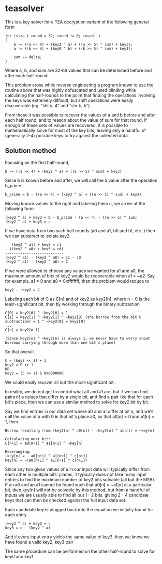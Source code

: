 # teasolver
This is a key solver for a TEA decryption variant of the following general form

```
for (size_t round = 32; round != 0; round--)
{
    b -= ((a << 4) + (key2 ^ a) + ((a >> 5) ^ sum) + key3);
    a -= ((b << 4) + (key0 ^ b) + ((b >> 5) ^ sum) + key1);

    sum -= delta;
}
```

Where a, b, and sum are 32-bit values that can be determined before and after each half-round.

This problem arose while reverse engineering a program known to use the routine above that was highly obfuscated and used blinding while calculating the half-rounds to the point that finding the operations involving the keys was extremely difficult, but shift operations were easily discoverable (eg. "shl b, 4" and "shr b, 5")

From these it was possible to recover the values of a and b before and after each half round, and to reason about the value of sum for that round.  If enough of these sets of values are recovered, it is possible to mathematically solve for most of the key bits, leaving only a handful of (generally 2-4) possible keys to try against the collected data.

## Solution method

Focusing on the first half-round,

```
b -= ((a << 4) + (key2 ^ a) + ((a >> 5) ^ sum) + key3)
```

Since b is known before and after, we will call the b value after the operation b_prime

```
b_prime = b - ((a << 4) + (key2 ^ a) + ((a >> 5) ^ sum) + key3)
```

Moving known values to the right and labeling them c, we arrive at the following form

```
(key2 ^ a) + key3 = b - b_prime - (a << 4) - ((a >> 5) ^ sum)
(key2 ^ a) + key3 = c
```

If we have data from two such half rounds (a0 and a1, b0 and b1, etc..) then we can substract to isolate key2

```
   (key2 ^ a1) + key3 = c1
- ((key2 ^ a0) + key3 = c0)
---------------------------
(key2 ^ a1) - (key2 ^ a0) = c1 - c0
(key2 ^ a1) - (key2 ^ a0) = C
```

If we were allowed to choose any values we wanted for a1 and a0, the maximum amount of bits of key2 would be recoverable when a1 = ~a2.
Say, for example, a1 = 0 and a0 = 0xffffffff, then the problem would reduce to

```
key2 - ~key2 = C
```

Labeling each bit of C as C[n] and of key2 as key2[n], where n = 0 is the least-significant bit, then by working through the binary subtraction

```
C[0] = key2[0] ^ ~key2[0] = 1
C[1] = key2[1] ^ ~key2[1] ^ ~key2[0] (the borrow from the bit 0 subtraction) = 1 ^ ~key2[0] = key2[0]
...
C[n] = key2[n-1]

(Since key2[n] ^ ~key2[n] is always 1, we never have to worry about borrows carrying through more than one bit's place)
```

So that overall,

```
C = (key2 << 1) + 1
key2 = C >> 1 
OR
key2 = (C >> 1) & 0x8000000
```
We could easily recover all but the most-significant bit.

In reality, we do not get to control what a0 and a1 are, but if we can find pairs of a values that differ by a single bit, and find a pair like that for each bit's place, then we can use a similar method to solve for key2 bit by bit.

Say we find entries in our data set where a0 and a1 differ at bit n, and we'll call the value of a with 0 in that bit's place a0, so that a0[n] = 0 and a1[n] = 1, then

```
Borrow resulting from (key2[n] ^ a0[n]) - (key2[n] ^ a1[n]) = ~key[n]

Calculating next bit:
C[n+1] = a0[n+1] ^ a1[n+1] ^ ~key[n]

Rearranging:
~key[n] =   a0[n+1] ^ a1[n+1] ^ c[n+1]
key[n] = ~(a0[n+1] ^ a1[n+1] ^ c[n+1])
```

Since any two given values of a in our input data will typically differ from each other in multiple bits' places, it typically does not take many input entries to find the maximum number of key2 bits solvable (all but the MSB).  If an a0 and an a1 cannot be found such that a0[n] = ~a1[n] at a particular bit, then key[n] will not be solvable by this method, but from a handful of inputs we are usually able to find all but 1 - 2 bits, giving 2 - 4 candidate keys that can then be checked against the full input data set.

Each candidate key is plugged back into the equation we initially found for each entry

```
(key2 ^ a) + key3 = c
key3 = c - (key2 ^ a)
```

And if every input entry yields the same value of key3, then we know we have found a valid key2, key3 pair

The same procedure can be performed on the other half-round to solve for key0 and key1
